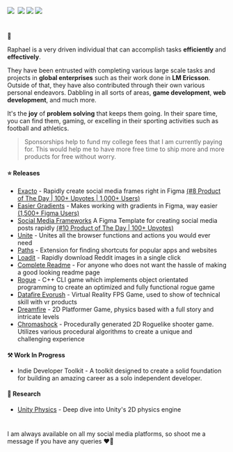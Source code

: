 [<img src="https://user-images.githubusercontent.com/52125687/178482941-d4c19393-79c6-4ef6-a1e0-963a4180688d.png"  >](https://twitter.com/raf_underscore)&nbsp;
[<img src="https://user-images.githubusercontent.com/52125687/178482934-d1822af3-aeba-4403-b179-68c737951854.png"  >](https://www.instagram.com/rafunderscore/)
[<img src="https://user-images.githubusercontent.com/52125687/178482936-e477e381-938e-4a45-8cd1-7022f5596817.png"  >](https://linktr.ee/raf_underscore)
[<img src="https://user-images.githubusercontent.com/52125687/178482938-319c8126-e0e2-4abc-a6a4-efafb0b1b0f7.png"  >](https://rafunderscore.vercel.app/)

#

🤙

Raphael is a very driven individual that can accomplish tasks **efficiently** and **effectively**.

They have been entrusted with completing various large scale tasks and projects in **global enterprises** such as their work done in **LM Ericsson**.
Outside of that, they have also contributed through their own various personal endeavors.
Dabbling in all sorts of areas, **game development**, **web development**, and much more.

It's the **joy** of **problem solving** that keeps them going. In their spare time, you can find them, gaming, or excelling in their sporting activities such as football and athletics.

> Sponsorships help to fund my college fees that I am currently paying for. This would help me to have more free time to ship more and more products for free without worry. 

#### ⭐ Releases
 
- [Exacto](https://www.producthunt.com/posts/exacto-for-figma) - Rapidly create social media frames right in Figma [(#8 Product of The Day | 100+ Upvotes | 1,000+ Users)](https://www.producthunt.com/posts/exacto-for-figma)
- [Easier Gradients](https://www.producthunt.com/posts/easier-gradients-for-figma) - Makes working with gradients in Figma, way easier [(1,500+ Figma Users)](https://www.figma.com/community/plugin/1137005439156522237/Easier-Gradients)
- [Social Media Frameworks](https://www.producthunt.com/posts/social-media-framework-for-figma?utm_source=badge-featured&utm_medium=badge&utm_souce=badge-social-media-framework-for-figma) A Figma Template for creating social media posts rapidly [(#10 Product of The Day | 100+ Upvotes)](https://www.producthunt.com/posts/social-media-framework-for-figma?utm_source=badge-featured&utm_medium=badge&utm_souce=badge-social-media-framework-for-figma)
- [Unite](https://github.com/raf-underscore/unite) - Unites all the browser functions and actions you would ever need
- [Paths](https://github.com/raf-underscore/paths) - Extension for finding shortcuts for popular apps and websites
- [Loadit](https://github.com/raf-underscore/loadit) - Rapidly download Reddit images in a single click
- [Complete Readme](https://twitter.com/raf_underscore) - For anyone who does not want the hassle of making a good looking readme page
- [Rogue](https://github.com/raf-underscore/rogue) - C++ CLI game which implements object orientated programming to create an optimized and fully functional rogue game
- [Datafire Evorush](https://github.com/raf-underscore/datafire-evorush) - Virtual Reality FPS Game, used to show of technical skill with vr products
- [Dreamfire](https://github.com/raf-underscore/dreamfire) - 2D Platformer Game, physics based with a full story and intricate levels
- [Chromashock](https://github.com/raf-underscore/chromashock) - Procedurally generated 2D Roguelike shooter game. Utilizes various procedural algorithms to create a unique and challenging experience

#### ⚒️ Work In Progress

- Indie Developer Toolkit - A toolkit designed to create a solid foundation for building an amazing career as a solo independent developer.

#### 🤔 Research

- [Unity Physics](https://github.com/raf-underscore/unity-physics-research) - Deep dive into Unity's 2D physics engine

#

I am always available on all my social media platforms, so shoot me a message if you have any queries ❤️‍🔥
